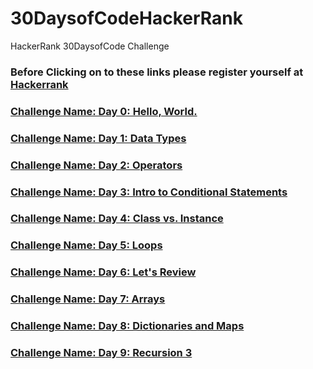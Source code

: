 # 30DaysofCodeHackerRank
HackerRank 30DaysofCode Challenge

### Before Clicking on to these links please register yourself at [Hackerrank](https://www.hackerrank.com/auth/signup?h_l=body_top_center_button&h_r=home)

### [Challenge Name: Day 0: Hello, World.](https://www.hackerrank.com/snippets/ef058458-70d6-4a1f-b075-18d289c653db/kapilchaudharys-snippet-from-day-0-hello-world-)

### [Challenge Name: Day 1: Data Types](https://www.hackerrank.com/snippets/0e44f583-7335-4412-9c71-0a6c8d8110bd/kapilchaudharys-snippet-from-day-1-data-types)

### [Challenge Name: Day 2: Operators](https://www.hackerrank.com/snippets/009b8b40-3fc5-444e-b827-571871c1bf57/kapilchaudharys-snippet-from-day-2-operators)

### [Challenge Name: Day 3: Intro to Conditional Statements](https://www.hackerrank.com/snippets/d0900a15-ff7b-4ade-add7-0ec1864ae9ec/kapilchaudharys-snippet-from-day-3-intro-to-conditional-statements)

### [Challenge Name: Day 4: Class vs. Instance](https://www.hackerrank.com/snippets/5913b817-c914-4aea-84ce-81b9eb24cc04/kapilchaudharys-snippet-from-day-4-class-vs-instance)

### [Challenge Name: Day 5: Loops](https://www.hackerrank.com/snippets/2e87d868-946c-46a6-b880-eb4106fa1188/kapilchaudharys-snippet-from-day-5-loops)

### [Challenge Name: Day 6: Let's Review](https://www.hackerrank.com/snippets/daa2127d-4fc1-4f5f-bcb3-50c4a1ddd20a/kapilchaudharys-snippet-from-day-6-lets-review)

### [Challenge Name: Day 7: Arrays](https://www.hackerrank.com/snippets/1bd002a9-5675-4fb5-b52c-2cdf797c6dda/kapilchaudharys-snippet-from-day-7-arrays)

### [Challenge Name: Day 8: Dictionaries and Maps](https://www.hackerrank.com/snippets/8309dc89-03fe-497e-90be-a864f940239b/kapilchaudharys-snippet-from-day-8-dictionaries-and-maps)

### [Challenge Name: Day 9: Recursion 3  ](https://www.hackerrank.com/snippets/7ca2a6c5-daa5-449b-afac-bb8e80100d05/kapilchaudharys-snippet-from-day-9-recursion-3)
